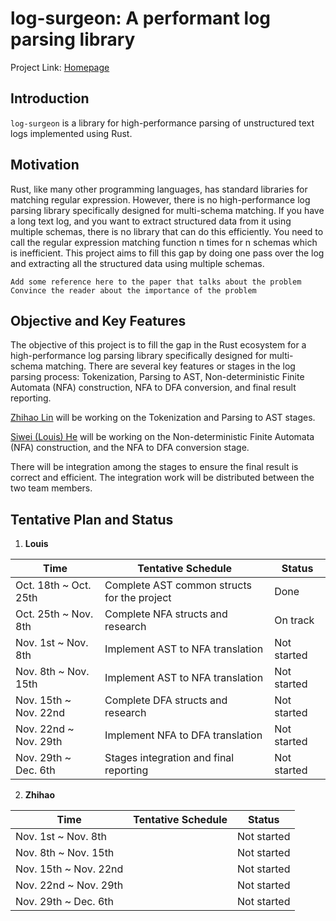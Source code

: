 # log-surgeon: A performant log parsing library

Project Link: [Homepage](https://github.com/Toplogic-Inc/log-surgeon-rust)

## Introduction

`log-surgeon` is a library for high-performance parsing of unstructured text
logs implemented using Rust. 


## Motivation
Rust, like many other programming languages, has standard libraries for matching regular expression. However, there is
no high-performance log parsing library specifically designed for multi-schema matching. If you have a long text log, and 
you want to extract structured data from it using multiple schemas, there is no library that can do this efficiently. You
need to call the regular expression matching function n times for n schemas which is inefficient. This project aims to fill this
gap by doing one pass over the log and extracting all the structured data using multiple schemas.

```
Add some reference here to the paper that talks about the problem
Convince the reader about the importance of the problem
```


## Objective and Key Features
The objective of this project is to fill the gap in the Rust ecosystem for a high-performance log parsing library 
specifically designed for multi-schema matching. There are several key features or stages in the log parsing process: Tokenization,
Parsing to AST, Non-deterministic Finite Automata (NFA) construction, NFA to DFA conversion, and final result reporting.

[Zhihao Lin](https://github.com/LinZhihao-723) will be working on the Tokenization and Parsing to AST stages.

[Siwei (Louis) He](https://github.com/Louis-He) will be working on the Non-deterministic Finite Automata (NFA) construction,
and the NFA to DFA conversion stage. 

There will be integration among the stages to ensure the final result is correct and efficient. The integration work will be distributed
between the two team members.


## Tentative Plan and Status
1. **Louis** 

| Time                  | Tentative Schedule                          | Status      | 
|-----------------------|---------------------------------------------|-------------|
| Oct. 18th ~ Oct. 25th | Complete AST common structs for the project | Done        |
| Oct. 25th ~ Nov. 8th  | Complete NFA structs and research           | On track    |
| Nov. 1st ~ Nov. 8th   | Implement AST to NFA translation            | Not started |
| Nov. 8th ~ Nov. 15th  | Implement AST to NFA translation            | Not started |
| Nov. 15th ~ Nov. 22nd | Complete DFA structs and research           | Not started |
| Nov. 22nd ~ Nov. 29th | Implement NFA to DFA translation            | Not started |
| Nov. 29th ~ Dec. 6th  | Stages integration and final reporting      | Not started |

2. **Zhihao**

| Time                  | Tentative Schedule | Status      | 
|-----------------------|--------------------|-------------|
| Nov. 1st ~ Nov. 8th   |                    | Not started |
| Nov. 8th ~ Nov. 15th  |                    | Not started |
| Nov. 15th ~ Nov. 22nd |                    | Not started |
| Nov. 22nd ~ Nov. 29th |                    | Not started |
| Nov. 29th ~ Dec. 6th  |                    | Not started |
